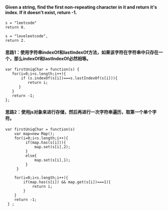 #### Given a string, find the first non-repeating character in it and return it's index. If it doesn't exist, return -1.

```
s = "leetcode"
return 0.

s = "loveleetcode",
return 2.
```
#### 思路1：使用字符串indexOf和lastIndexOf方法，如果该字符在字符串中只存在一个，那么indexOf和lastIndexOf必然相等。

```
var firstUniqChar = function(s) {
   for(i=0;i<s.length;i++){
       if (s.indexOf(s[i])===s.lastIndexOf(s[i])){
          return i;
      } 
   }
   return -1;
};
```
#### 思路2：使用js对象来进行存储，然后再进行一次字符串遍历，取第一个单个字符。

```
var firstUniqChar = function(s) 
    var map=new Map();
    for(i=0;i<s.length;i++){
         if(map.has(s[i])){
             map.set(s[i],2);
         }
         else{
             map.set(s[i],1);
         }
     }

    for(i=0;i<s.length;i++){
        if(map.has(s[i]) && map.get(s[i])===1){
            return i;
        }
    }
    return -1;
 } ;
```

